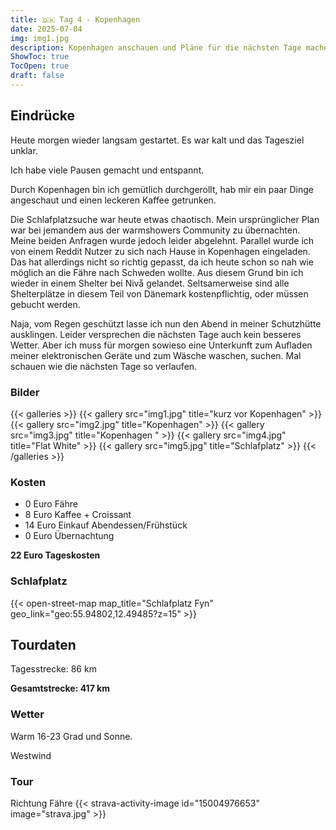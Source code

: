 ```yaml
---
title: 🇩🇰 Tag 4 - Kopenhagen
date: 2025-07-04
img: img1.jpg
description: Kopenhagen anschauen und Pläne für die nächsten Tage machen
ShowToc: true
TocOpen: true
draft: false
---
```



## Eindrücke
Heute morgen wieder langsam gestartet. Es war kalt und das Tagesziel unklar. 

Ich habe viele Pausen gemacht und entspannt. 

Durch Kopenhagen bin ich gemütlich durchgerollt, hab mir ein paar Dinge angeschaut und einen leckeren Kaffee getrunken. 

Die Schlafplatzsuche war heute etwas chaotisch. Mein ursprünglicher Plan war bei jemandem aus der warmshowers Community zu übernachten. Meine beiden Anfragen wurde jedoch leider abgelehnt. Parallel wurde ich von einem Reddit Nutzer zu sich nach Hause in Kopenhagen eingeladen. Das hat allerdings nicht so richtig gepasst, da ich heute schon so nah wie möglich an die Fähre nach Schweden wollte. Aus diesem Grund bin ich wieder in einem Shelter bei Nivå gelandet. 
Seltsamerweise sind alle Shelterplätze in diesem Teil von Dänemark kostenpflichtig, oder müssen gebucht werden. 

Naja, vom Regen geschützt lasse ich nun den Abend in meiner Schutzhütte ausklingen. Leider versprechen die nächsten Tage auch kein besseres Wetter. Aber ich muss für morgen sowieso eine Unterkunft zum Aufladen meiner elektronischen Geräte und zum Wäsche waschen, suchen. Mal schauen wie die nächsten Tage so verlaufen. 
### Bilder
{{< galleries >}}
{{< gallery src="img1.jpg" title="kurz vor Kopenhagen" >}}
{{< gallery src="img2.jpg" title="Kopenhagen" >}}
{{< gallery src="img3.jpg" title="Kopenhagen " >}}
{{< gallery src="img4.jpg" title="Flat White" >}}
{{< gallery src="img5.jpg" title="Schlafplatz" >}}
{{< /galleries >}}

### Kosten
- 0 Euro Fähre
- 8 Euro Kaffee + Croissant 
- 14 Euro Einkauf Abendessen/Frühstück 
- 0 Euro Übernachtung 

**22 Euro Tageskosten**

### Schlafplatz 


{{< open-street-map map_title="Schlafplatz Fyn" geo_link="geo:55.94802,12.49485?z=15" >}}

## Tourdaten
Tagesstrecke: 86 km

**Gesamtstrecke: 417 km**

### Wetter
Warm 16-23 Grad und Sonne.

Westwind 

### Tour
Richtung Fähre
{{< strava-activity-image id="15004976653" image="strava.jpg" >}}
